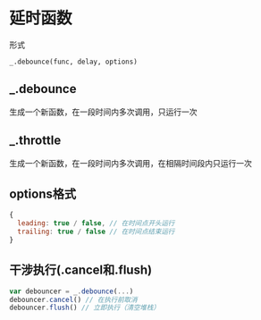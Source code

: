 # 延时函数

形式

```
_.debounce(func, delay, options)
```

## _.debounce

生成一个新函数，在一段时间内多次调用，只运行一次

## _.throttle

生成一个新函数，在一段时间内多次调用，在相隔时间段内只运行一次

## options格式

```js
{
  leading: true / false, // 在时间点开头运行
  trailing: true / false // 在时间点结束运行
}
```

## 干涉执行(.cancel和.flush)

```js
var debouncer = _.debounce(...)
debouncer.cancel() // 在执行前取消
debouncer.flush() // 立即执行（清空堆栈）
```
